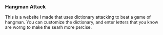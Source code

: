 ### Hangman Attack

This is a website I made that uses dictionary attacking to beat a game of hangman. You can customize the dictionary, and enter letters that you know are worng to make the searh more percise.
